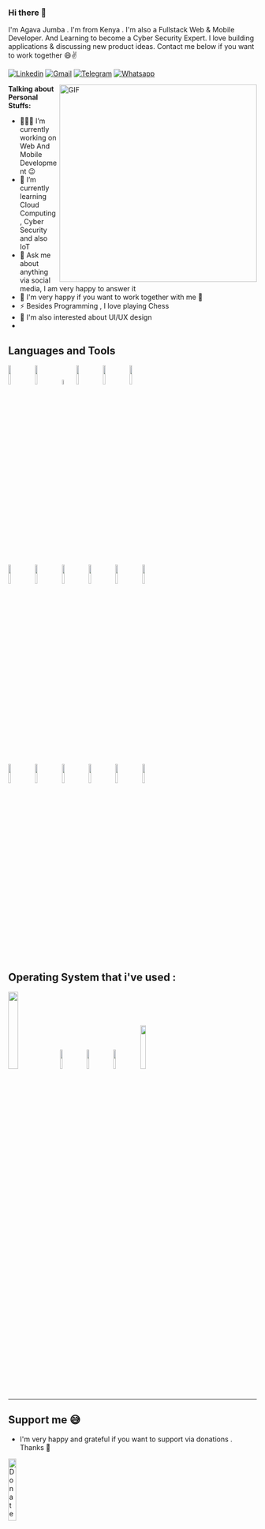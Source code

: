 ### Hi there 👋
I'm Agava Jumba . I'm from Kenya . I'm also a Fullstack Web & Mobile Developer. And Learning to become a Cyber Security Expert. I love building applications & discussing new product ideas. Contact me below if you want to work together 😄✌️

<!-- Your badges
You can use the website to generate badges: https://shields.io/
-->
[![Linkedin](https://img.shields.io/badge/-LinkedIn-blue?style=flat&logo=Linkedin&logoColor=white)](https://www.linkedin.com/in/agava-jumba-3b8500192/)
[![Gmail](https://img.shields.io/badge/-Gmail-c14438?style=flat&labelColor=fff&logo=Gmail&logoColor=c4302b)](mailto:awendyrobin406@gmail.com)
[![Telegram](https://img.shields.io/badge/-Telegram-2ca5e0?style=flat&logo=telegram&logoColor=white)](https://t.me/Robin)
[![Whatsapp](https://img.shields.io/badge/-WhatsApp-25d366?style=flat&logo=whatsapp&logoColor=white)]( https://wa.me/send?phone=254799654178)


<img align="right" alt="GIF" src="https://raw.githubusercontent.com/abhisheknaiidu/abhisheknaiidu/master/code.gif" width="400" height="auto" />
  
**Talking about Personal Stuffs:**

- 👨🏽‍💻 I’m currently working on Web And Mobile Development :wink:
- 🌱 I’m currently learning Cloud Computing , Cyber Security and also IoT 
- 💬 Ask me about anything via social media, I am very happy to answer it
- 👯 I'm very happy if you want to work together with me 🤝
- ⚡️ Besides Programming , I love playing Chess
- 🤔 I'm also interested about UI/UX design 
-
## Languages and Tools
<p>
   
  

  <!-- Your languages and tools. Be careful with the alignment. 
  You can use this sites to get logos: https://www.vectorlogo.zone or https://simpleicons.org/
  -->

  <code><img width="10%" src="https://www.vectorlogo.zone/logos/php/php-ar21.svg"></code>
  <code><img width="10%" src="https://www.vectorlogo.zone/logos/laravel/laravel-ar21.svg"></code>
  <code><img width = "5%" src = "https://raw.githubusercontent.com/detain/svg-logos/master/svg/codeigniter.svg"></code>
  <code><img width = "10%" src = "https://www.vectorlogo.zone/logos/nodejs/nodejs-ar21.svg"></code>
  <code><img width = "10%" src = "https://www.vectorlogo.zone/logos/reactjs/reactjs-ar21.svg"></code>
  <code><img width = "10%" src = "https://www.vectorlogo.zone/logos/vuejs/vuejs-ar21.svg"></code>

  <code><img width="10%" src="https://www.vectorlogo.zone/logos/python/python-ar21.svg"></code>
  <code><img width="10%" src="https://www.vectorlogo.zone/logos/java/java-ar21.svg"></code>
  <code><img width="10%" src="https://www.vectorlogo.zone/logos/kotlinlang/kotlinlang-ar21.svg"></code>
  <code><img width="10%" src="https://www.vectorlogo.zone/logos/flutterio/flutterio-ar21.svg"></code>
  <code><img width="10%" src="https://www.vectorlogo.zone/logos/android/android-ar21.svg"></code>
  <code><img width="10%" src="https://www.vectorlogo.zone/logos/javascript/javascript-ar21.svg"></code>

  <code><img width="10%" src="https://www.vectorlogo.zone/logos/mysql/mysql-ar21.svg"></code>
  <code><img width="10%" src="https://www.vectorlogo.zone/logos/sqlite/sqlite-ar21.svg"></code>
  <code><img width="10%" src="https://www.vectorlogo.zone/logos/firebase/firebase-ar21.svg"></code>
  <code><img width="10%" src="https://www.vectorlogo.zone/logos/git-scm/git-scm-ar21.svg"></code>
  <code><img width="10%" src="https://www.vectorlogo.zone/logos/postgresql/postgresql-ar21.svg"></code>
  <code><img width="10%" src="https://www.vectorlogo.zone/logos/mongodb/mongodb-ar21.svg"></code>
 
</p>

## Operating System that i've used :
<p>
   
  

  <!-- Your Operating System. Be careful with the alignment. 
  You can use this sites to get logos: https://www.vectorlogo.zone or https://simpleicons.org/
  --> 
  <code><img width="20%" src="https://raw.githubusercontent.com/detain/svg-logos/780f25886640cef088af994181646db2f6b1a3f8/svg/windows-10.svg"></code>
  <code><img width="10%" src="https://www.vectorlogo.zone/logos/ubuntu/ubuntu-ar21.svg"></code>  <code><img width="10%" src="https://www.vectorlogo.zone/logos/elementaryio/elementaryio-ar21.svg"></code>
  <code><img width="10%" src="https://www.vectorlogo.zone/logos/archlinux/archlinux-ar21.svg"></code>
  <code><img width="15%" src="https://upload.wikimedia.org/wikipedia/commons/thumb/8/85/Manjaro_logo_text.svg/777px-Manjaro_logo_text.svg.png"></code>
 
</p>
<br>

---
## Support me 😅
- I'm very happy and grateful if you want to support via donations . Thanks 💖
<p>
  <a href="https://www.paypal.com/donate/?hosted_button_id=VEU7CGNPXASCG" target="_blank">
      <img width="18%" alt="Donate with Paypal" src="https://raw.githubusercontent.com/onimur/.github/master/.resources/support-paypal.png"/>
  </a>
  
</p>




<!--
**agavajumba/agavajumba** is a ✨ _special_ ✨ repository because its `README.md` (this file) appears on your GitHub profile.

Here are some ideas to get you started:

- 🔭 I’m currently working on ...
- 🌱 I’m currently learning ...
- 👯 I’m looking to collaborate on ...
- 🤔 I’m looking for help with ...
- 💬 Ask me about ...
- 📫 How to reach me: ...
- 😄 Pronouns: ...
- ⚡ Fun fact: ...
-->
